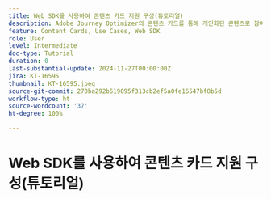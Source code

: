 ```yaml
---
title: Web SDK를 사용하여 콘텐츠 카드 지원 구성(튜토리얼)
description: Adobe Journey Optimizer의 콘텐츠 카드를 통해 개인화된 콘텐츠로 참여도를 높이는 방법과 이점, 구현, 사용 사례 및 팁에 대해 알아봅니다.
feature: Content Cards, Use Cases, Web SDK
role: User
level: Intermediate
doc-type: Tutorial
duration: 0
last-substantial-update: 2024-11-27T00:00:00Z
jira: KT-16595
thumbnail: KT-16595.jpeg
source-git-commit: 270ba292b519095f313cb2ef5a0fe16547bf8b5d
workflow-type: ht
source-wordcount: '37'
ht-degree: 100%

---
```



# Web SDK를 사용하여 콘텐츠 카드 지원 구성(튜토리얼)

